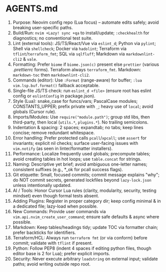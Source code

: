 # AGENTS.md
1. Purpose: Neovim config repo (Lua focus) – automate edits safely; avoid breaking user-specific paths.
2. Build/Run: `nvim +Lazy! sync +qa` to install/update; `:checkhealth` for diagnostics; no conventional test suite.
3. Lint (external tools): JS/TS/React/Vue via `eslint_d`; Python via `pylint`; Shell via `shellcheck`; Docker via `hadolint`; Terraform via `tflint`/`terraform_fmt`; SQL via `sqlfluff`; Markdown via `markdownlint-cli2` & `vale`.
4. Formatting: Prefer `biome` if `biome.json(c)` present else `prettier` (various *.prettierrc* forms). Terraform always `terraform_fmt`. Markdown: `markdown-toc` then `markdownlint-cli2`.
5. Commands (editor): Use `:Format` (range-aware) for buffer; `:lua vim.lsp.buf.format()` fallback acceptable.
6. Single-file JS/TS check: run `eslint_d <file>` (ensure root has eslint config or `eslintConfig` in package.json).
7. Style (Lua): snake_case for funcs/vars; PascalCase modules; CONSTANTS_UPPER; prefix private with `_`; heavy use of `local`; avoid globals (Cursor rule).
8. Imports/Modules: Use `require("module.path")`; group std libs, then third-party, then local (`utils.*`, `plugins.*`). No trailing semicolons.
9. Indentation & spacing: 2 spaces; expandtab; no tabs; keep lines concise; remove redundant whitespace.
10. Error handling: Prefer protected calls `pcall`/`xpcall`; use `assert` for invariants; explicit nil checks; surface user-facing issues with `vim.notify` (as seen in linter/formatter installers).
11. Performance: Localize frequently used globals; precompute tables; avoid creating tables in hot loops; use `table.concat` for strings.
12. Naming: Descriptive yet brief; avoid ambiguous one-letter names; consistent suffixes (e.g., *_ok for pcall success flags).
13. Git etiquette: Small, focused commits; commit message explains "why"; do NOT commit secrets, generated lockfiles beyond `lazy-lock.json` unless intentionally updated.
14. AI / Tools: Honor Cursor Lua rules (clarity, modularity, security, testing mindset) even though formal tests absent.
15. Adding Plugins: Register in proper category dir; keep config minimal & in a dedicated file; lazy-load when possible.
16. New Commands: Provide user commands via `vim.api.nvim_create_user_command`; ensure safe defaults & async where possible.
17. Markdown: Keep tables/headings tidy; update TOC via formatter chain; prefer backticks for identifiers.
18. Terraform/HCL: Always run `terraform fmt` (or via conform) before commit; validate with `tflint` if present.
19. Python: Follow PEP8 (indent 4 spaces if editing python files, though editor base is 2 for Lua); prefer explicit imports.
20. Security: Never execute arbitrary `loadstring` on external input; validate paths; avoid writing outside repo root.
